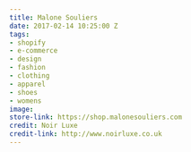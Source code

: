 ```yaml
---
title: Malone Souliers
date: 2017-02-14 10:25:00 Z
tags:
- shopify
- e-commerce
- design
- fashion
- clothing
- apparel
- shoes
- womens
image: 
store-link: https://shop.malonesouliers.com
credit: Noir Luxe
credit-link: http://www.noirluxe.co.uk
---
```



